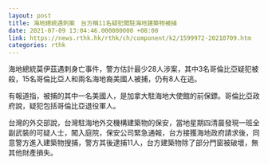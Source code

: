 ```yaml
---
layout: post
title: 海地總統遇刺案　台方稱11名疑犯闖駐海地建築物被捕
date: 2021-07-09 13:04:46.000000000 +08:00
link: https://news.rthk.hk/rthk/ch/component/k2/1599972-20210709.htm
categories: rthk
---
```


海地總統莫伊茲遇刺身亡事件，警方估計最少28人涉案，其中3名哥倫比亞疑犯被殺，15名哥倫比亞人和兩名海地裔美國人被捕，仍有8人在逃。

有報道指，被捕的其中一名美國人，是加拿大駐海地大使館的前保鏢。哥倫比亞政府說，疑犯包括哥倫比亞退役軍人。

台灣的外交部說，台灣駐海地外交機構建築物的保安，當地星期四清晨發現一班全副武裝的可疑人士，闖入庭院，保安公司緊急通報，台方接獲海地政府請求後，同意警方進入建築物搜捕，警方其後逮捕11人，台方建築物除了部分門窗被破壞，無其他財產損失。
